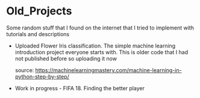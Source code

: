 # Old_Projects
 Some random stuff that I found on the internet that I tried to implement with tutorials and descriptions
 
 * Uploaded Flower Iris classification. The simple machine learning introduction project everyone starts with. This is older code
   that I had not published before so uploading it now
   
   source: https://machinelearningmastery.com/machine-learning-in-python-step-by-step/
 
 * Work in progress - FIFA 18. Finding the better player

